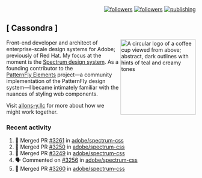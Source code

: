 <p align="right"><a rel="me" href="https://front-end.social/@castastrophe">
    <img alt="followers" title="Follow me on Mastodon" src="https://img.shields.io/mastodon/follow/109297102751309835?domain=https%3A%2F%2Ffront-end.social&label=Follow&logo=mastodon&logoColor=white&style=for-the-badge&labelColor=008080&color=006969"/></a>
  <a href="https://codepen.io/castastrophe/">
    <img alt="followers" title="Follow me on CodePen" src="https://img.shields.io/badge/23-1?color=640464&labelColor=7c007c&style=for-the-badge&logo=codepen&label=Follow"/></a>
<a href="https://castastrophe.medium.com/">
    <img alt="publishing" title="View articles on Medium" src="https://img.shields.io/badge/107-1?color=666&labelColor=444&label=subscribe&logo=medium&logoColor=white&style=for-the-badge"/></a>
</p>

## [&nbsp;Cassondra&nbsp;]

<img align="right" src="https://github-production-user-asset-6210df.s3.amazonaws.com/1840295/253016758-ba468774-1cd3-42c2-8f43-947b5eeb5edf.png" height="200" alt="A circular logo of a coffee cup viewed from above; abstract, dark outlines with hints of teal and creamy tones">

Front-end developer and architect of enterprise-scale design systems for Adobe; previously of Red Hat. My focus at the moment is the [Spectrum design system](https://github.com/adobe/spectrum-css). As a founding contributor to the [PatternFly&nbsp;Elements](https://github.com/patternfly/patternfly-elements) project&mdash;a community implementation of the PatternFly design system&mdash;I became intimately familiar with the nuances of styling web components.

Visit [allons-y.llc](http://allons-y.llc/) for more about how we might work together.

### Recent activity

<!--START_SECTION:activity-->
1. 🎉 Merged PR [#3261](https://github.com/adobe/spectrum-css/pull/3261) in [adobe/spectrum-css](https://github.com/adobe/spectrum-css)
2. 🎉 Merged PR [#3250](https://github.com/adobe/spectrum-css/pull/3250) in [adobe/spectrum-css](https://github.com/adobe/spectrum-css)
3. 🎉 Merged PR [#3249](https://github.com/adobe/spectrum-css/pull/3249) in [adobe/spectrum-css](https://github.com/adobe/spectrum-css)
4. 🗣 Commented on [#3256](https://github.com/adobe/spectrum-css/pull/3256#issuecomment-2419535573) in [adobe/spectrum-css](https://github.com/adobe/spectrum-css)
5. 🎉 Merged PR [#3260](https://github.com/adobe/spectrum-css/pull/3260) in [adobe/spectrum-css](https://github.com/adobe/spectrum-css)
<!--END_SECTION:activity-->
